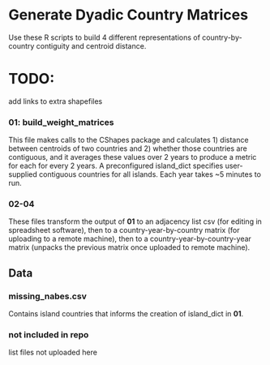 # Generate Dyadic Country Matrices

Use these R scripts to build 4 different representations of country-by-country contiguity and centroid distance. 

# TODO:
add links to extra shapefiles

### 01: build_weight_matrices

This file makes calls to the CShapes package and calculates 1) distance between centroids of two countries and 2) whether those countries are contiguous, and it averages these values over 2 years to produce a metric for each for every 2 years. A preconfigured island_dict specifies user-supplied contiguous countries for all islands. Each year takes ~5 minutes to run. 

### 02-04

These files transform the output of **01** to an adjacency list csv (for editing in spreadsheet software), then to a country-year-by-country matrix (for uploading to a remote machine), then to a country-year-by-country-year matrix (unpacks the previous matrix once uploaded to remote machine).

## Data

### missing_nabes.csv 
Contains island countries that informs the creation of island_dict in **01**.

### not included in repo

list files not uploaded here
